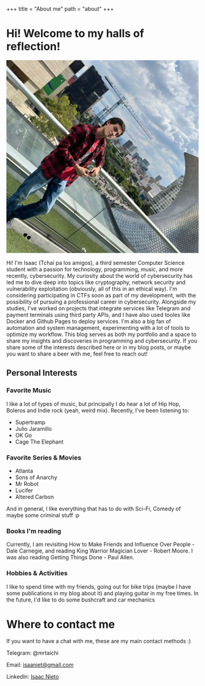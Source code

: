+++
title = "About me"
path = "about"
+++
# Hi! Welcome to my halls of reflection!
![Yo](/images/me.jpg)

Hi! I'm Isaac (Tchai pa los amigos), a third semester Computer Science student with a passion for technology, programming, music, and more recently, cybersecurity. My curiosity about the world of cybersecurity has led me to dive deep into topics like cryptography, network security and vulnerability exploitation (obviously, all of this in an ethical way). I'm considering participating in CTFs soon as part of my development, with the possibility of pursuing a professional career in cybersecurity.
Alongside my studies, I've worked on projects that integrate services like Telegram and payment terminals using third party APIs, and I have also used tooles like Docker and Github Pages to deploy services. I'm also a big fan of automation and system management, experimenting with a lot of tools to optimize my workflow.
This blog serves as both my portfolio and a space to share my insights and discoveries in programming and cybersecurity. If you share some of the interests described here or in my blog posts, or maybe you want to share a beer with me, feel free to reach out!

## Personal Interests
### Favorite Music
I like a lot of types of music, but principally I do hear a lot of Hip Hop, Boleros and Indie rock (yeah, weird mix).
Recently, I've been listening to:
 - Supertramp
 - Julio Jaramillo
 - OK Go
 - Cage The Elephant
 
### Favorite Series & Movies
 - Atlanta
 - Sons of Anarchy
 - Mr Robot
 - Lucifer
 - Altered Carbon
 
 And in general, I like everything that has to do with Sci-Fi, Comedy of maybe some criminal stuff :p

### Books I'm reading

Currently, I am revisiting How to Make Friends and Influence Over People - Dale Carnegie, and reading King Warrior Magician Lover - Robert Moore. I was also reading Getting Things Done - Paul Allen.

### Hobbies & Activities
I like to spend time with my friends, going out for bike trips (maybe I have some publications in my blog about it) and playing guitar in my free times. In the future, I'd like to do some bushcraft and car mechanics 

# Where to contact me

If you want to have a chat with me, these are my main contact methods :)

Telegram: @mrtaichi

Email: isaaniet@gmail.com

LinkedIn: [Isaac Nieto](https://www.linkedin.com/in/isaac-julian-nieto-gallegos-79261a243/)

